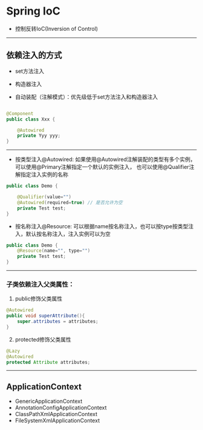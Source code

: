 # Spring IoC
- 控制反转IoC(Inversion of Control)

---
## 依赖注入的方式
- set方法注入

- 构造器注入

- 自动装配（注解模式）：优先级低于set方法注入和构造器注入
```java

@Component
public class Xxx {

    @Autowired
    private Yyy yyy;
}

```

---
- 按类型注入@Autowired:
如果使用@Autowired注解装配的类型有多个实例，
可以使用@Primary注解指定一个默认的实例注入，
也可以使用@Qualifier注解指定注入实例的名称
```java
public class Demo {

    @Qualifier(value="")
    @Autowired(required=true) // 是否允许为空
    private Test test;
}


```


- 按名称注入@Resource:
可以根据name按名称注入，也可以按type按类型注入，默认按名称注入，注入实例可以为空
```java
public class Demo {
    @Resource(name="", type="")
    private Test test;
}

```

---
### 子类依赖注入父类属性：

1. public修饰父类属性
```java
@Autowired
public void superAttribute(){
    super.attributes = attributes;
}

```
2. protected修饰父类属性

```java
@Lazy
@Autowired
protected Attribute attributes;
```


---
## ApplicationContext
- GenericApplicationContext
- AnnotationConfigApplicationContext
- ClassPathXmlApplicationContext
- FileSystemXmlApplicationContext